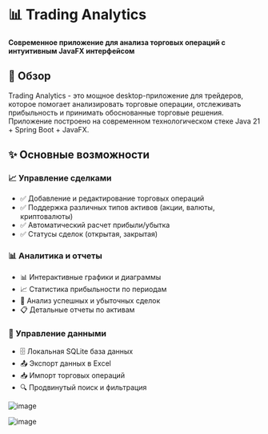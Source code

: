 # 📊 Trading Analytics

**Современное приложение для анализа торговых операций с интуитивным JavaFX интерфейсом**

## 🌟 Обзор

Trading Analytics - это мощное desktop-приложение для трейдеров, которое помогает анализировать торговые операции, отслеживать прибыльность и принимать обоснованные торговые решения. Приложение построено на современном технологическом стеке Java 21 + Spring Boot + JavaFX.

## ✨ Основные возможности

### 📈 Управление сделками
- ✅ Добавление и редактирование торговых операций
- ✅ Поддержка различных типов активов (акции, валюты, криптовалюты)
- ✅ Автоматический расчет прибыли/убытка
- ✅ Статусы сделок (открытая, закрытая)

### 📊 Аналитика и отчеты
- 📊 Интерактивные графики и диаграммы
- 📈 Статистика прибыльности по периодам
- 🎯 Анализ успешных и убыточных сделок
- 📋 Детальные отчеты по активам

### 💾 Управление данными
- 🗄️ Локальная SQLite база данных
- 📤 Экспорт данных в Excel
- 📥 Импорт торговых операций
- 🔍 Продвинутый поиск и фильтрация

![image](https://github.com/user-attachments/assets/7bb7701d-510a-437d-b43e-a117b90d82d4)


![image](https://github.com/user-attachments/assets/9779e1e3-2f7c-43a7-9318-b2330c7e94af)

